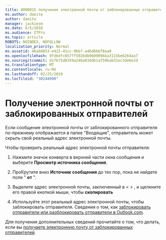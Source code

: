 ```yaml
---
title: 8000015 получение электронной почты от заблокированных отправителей в Outlook.com
ms.author: daeite
author: daeite
manager: jackiesm
ms.date: 6/5/2018
ms.audience: ITPro
ms.topic: article
ROBOTS: NOINDEX, NOFOLLOW
localization_priority: Normal
ms.assetid: 46a04853-e422-41cc-9bb7-a46d6b6f8aa0
ms.openlocfilehash: 9fd6dfc057ff592bdb9609096ba3115be6264aa7
ms.sourcegitcommit: d1fb75d8359a248a03ddb1af50bab31ec3de6e2d
ms.translationtype: MT
ms.contentlocale: ru-RU
ms.lasthandoff: 02/25/2019
ms.locfileid: "30244090"
---
```

# <a name="receiving-email-from-blocked-senders"></a>Получение электронной почты от заблокированных отправителей

Если сообщение электронной почты от заблокированного отправителя по-прежнему отображается в папке "Входящие", отправитель может скрыть свой реальный адрес электронной почты.
  
Чтобы проверить реальный адрес электронной почты отправителя:
  
1. Нажмите значок конверта в верхней части окна сообщения и выберите **Просмотр источника сообщения**.
    
2. ПроКрутите вниз **Источник сообщения** до тех пор, пока не найдете поле " **от** ". 
    
3. Выделите адрес электронной почты, заключенный в \< \> , и щелкните его правой кнопкой мыши, чтобы **скопировать**
    
4. Используйте этот реальный адрес электронной почты, чтобы заблокировать отправителя. Сведения о том, как [заблокировать отправители или разблокировать отправители в Outlook.com](https://support.office.com/article/afba1c94-77bb-4f50-8b85-057cf52f4d5e.aspx).
    
Для получения дополнительных сведений прочитайте о том, что делать, если вы [получаете электронную почту от заблокированных отправителей](https://go.microsoft.com/fwlink/p/?linkid=2002011&amp;clcid=0x409).
  

